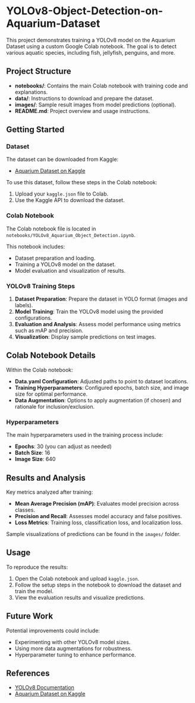 # YOLOv8-Object-Detection-on-Aquarium-Dataset

This project demonstrates training a YOLOv8 model on the Aquarium Dataset using a custom Google Colab notebook. The goal is to detect various aquatic species, including fish, jellyfish, penguins, and more.

## Project Structure
- **notebooks/**: Contains the main Colab notebook with training code and explanations.
- **data/**: Instructions to download and prepare the dataset.
- **images/**: Sample result images from model predictions (optional).
- **README.md**: Project overview and usage instructions.

## Getting Started

### Dataset
The dataset can be downloaded from Kaggle:
- [Aquarium Dataset on Kaggle](https://www.kaggle.com/datasets/slavkoprytula/aquarium-data-cots)
  
To use this dataset, follow these steps in the Colab notebook:
1. Upload your `kaggle.json` file to Colab.
2. Use the Kaggle API to download the dataset.

### Colab Notebook
The Colab notebook file is located in `notebooks/YOLOv8_Aquarium_Object_Detection.ipynb`.

This notebook includes:
- Dataset preparation and loading.
- Training a YOLOv8 model on the dataset.
- Model evaluation and visualization of results.

### YOLOv8 Training Steps
1. **Dataset Preparation**: Prepare the dataset in YOLO format (images and labels).
2. **Model Training**: Train the YOLOv8 model using the provided configurations.
3. **Evaluation and Analysis**: Assess model performance using metrics such as mAP and precision.
4. **Visualization**: Display sample predictions on test images.

## Colab Notebook Details
Within the Colab notebook:
- **Data.yaml Configuration**: Adjusted paths to point to dataset locations.
- **Training Hyperparameters**: Configured epochs, batch size, and image size for optimal performance.
- **Data Augmentation**: Options to apply augmentation (if chosen) and rationale for inclusion/exclusion.
  
### Hyperparameters
The main hyperparameters used in the training process include:
- **Epochs**: 30 (you can adjust as needed)
- **Batch Size**: 16
- **Image Size**: 640

## Results and Analysis
Key metrics analyzed after training:
- **Mean Average Precision (mAP)**: Evaluates model precision across classes.
- **Precision and Recall**: Assesses model accuracy and false positives.
- **Loss Metrics**: Training loss, classification loss, and localization loss.

Sample visualizations of predictions can be found in the `images/` folder.

## Usage
To reproduce the results:
1. Open the Colab notebook and upload `kaggle.json`.
2. Follow the setup steps in the notebook to download the dataset and train the model.
3. View the evaluation results and visualize predictions.

## Future Work
Potential improvements could include:
- Experimenting with other YOLOv8 model sizes.
- Using more data augmentations for robustness.
- Hyperparameter tuning to enhance performance.

## References
- [YOLOv8 Documentation](https://docs.ultralytics.com/)
- [Aquarium Dataset on Kaggle](https://www.kaggle.com/datasets/slavkoprytula/aquarium-data-cots)
